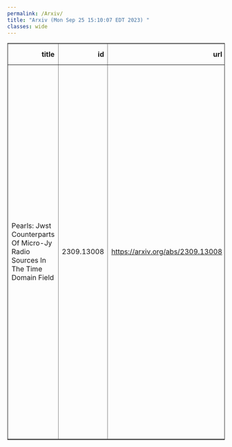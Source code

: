 ```yaml
---
permalink: /Arxiv/
title: "Arxiv (Mon Sep 25 15:10:07 EDT 2023) "
classes: wide
---
```

<table border="1" class="dataframe">
  <thead>
    <tr style="text-align: right;">
      <th>title</th>
      <th>id</th>
      <th>url</th>
      <th>authors</th>
      <th>Local Authors</th>
    </tr>
  </thead>
  <tbody>
    <tr>
      <td>Pearls: Jwst Counterparts Of Micro-Jy Radio Sources In The Time Domain   Field</td>
      <td>2309.13008</td>
      <td><a href="https://arxiv.org/abs/2309.13008" target="_blank">https://arxiv.org/abs/2309.13008</a></td>
      <td>S. P. Willner, H. B. Gim, M. Del Carmen Polletta, S. H. Cohen, C. N. A. Willmer, X. Zhao, J. C. J. D'Silva, R. A. Jansen, A. M. Koekemoer, J. Summers, R. A. Windhorst, D. Coe, C. J. Conselice, S. P. Driver, B. Frye, N. A. Grogin, M. A. Marshall, M. Nonino, R. Ortiz, N. Pirzkal, A. Robotham, M. J. Rutkowski, R. E. Ryan,, S. Tompkins, H. Yan, H. B. Hammel, S. N. Milam, N. J. Adams, J. F. Beacom, R. Bhatawdekar, C. Cheng, F. Civano, W. Cotton, M. Hyun, K. E. Nyland, W. M. Peters, A. Petric, H. J. A. Röttgering, T. Shimwell, M. S. Yun</td>
      <td>John Beacom, John F. Beacom</td>
    </tr>
  </tbody>
</table>